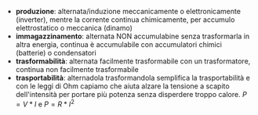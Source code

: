 * **produzione**: alternata/induzione meccanicamente o elettronicamente (inverter), mentre la corrente continua chimicamente, per accumulo elettrostatico o meccanica (dinamo)
* **immagazzinamento**: alternata NON accumulabine senza trasformarla in altra energia, continua è accumulabile con accumulatori chimici (batterie) o condensatori
* **trasformabilità**: alternata facilmente trasformabile con un trasformatore, continua non facilmente trasformabile
* **trasportabilità**: alternadola trasformandola semplifica la trasportabilità e con le leggi di Ohm capiamo che aiuta alzare la tensione a scapito dell'intensità per portare più potenza senza disperdere troppo calore. $P=V*I$ e $P=R*I^2$
